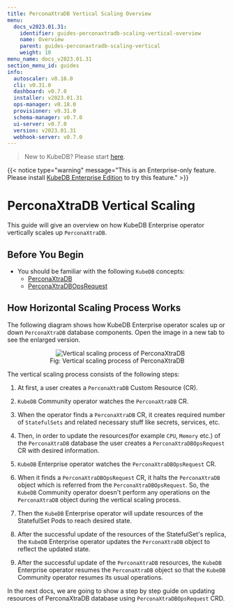 ```yaml
---
title: PerconaXtraDB Vertical Scaling Overview
menu:
  docs_v2023.01.31:
    identifier: guides-perconaxtradb-scaling-vertical-overview
    name: Overview
    parent: guides-perconaxtradb-scaling-vertical
    weight: 10
menu_name: docs_v2023.01.31
section_menu_id: guides
info:
  autoscaler: v0.16.0
  cli: v0.31.0
  dashboard: v0.7.0
  installer: v2023.01.31
  ops-manager: v0.18.0
  provisioner: v0.31.0
  schema-manager: v0.7.0
  ui-server: v0.7.0
  version: v2023.01.31
  webhook-server: v0.7.0
---
```


> New to KubeDB? Please start [here](/docs/v2023.01.31/README).

{{< notice type="warning" message="This is an Enterprise-only feature. Please install [KubeDB Enterprise Edition](/docs/v2023.01.31/setup/install/enterprise) to try this feature." >}}

# PerconaXtraDB Vertical Scaling

This guide will give an overview on how KubeDB Enterprise operator vertically scales up `PerconaXtraDB`.

## Before You Begin

- You should be familiar with the following `KubeDB` concepts:
  - [PerconaXtraDB](/docs/v2023.01.31/guides/percona-xtradb/concepts/perconaxtradb/)
  - [PerconaXtraDBOpsRequest](/docs/v2023.01.31/guides/percona-xtradb/concepts/opsrequest/)

## How Horizontal Scaling Process Works

The following diagram shows how KubeDB Enterprise operator scales up or down `PerconaXtraDB` database components. Open the image in a new tab to see the enlarged version.

<figure align="center">
  <img alt="Vertical scaling process of PerconaXtraDB" src="/docs/v2023.01.31/guides/percona-xtradb/scaling/vertical-scaling/overview/images/vertical-scaling.jpg">
<figcaption align="center">Fig: Vertical scaling process of PerconaXtraDB</figcaption>
</figure>

The vertical scaling process consists of the following steps:

1. At first, a user creates a `PerconaXtraDB` Custom Resource (CR).

2. `KubeDB` Community operator watches the `PerconaXtraDB` CR.

3. When the operator finds a `PerconaXtraDB` CR, it creates required number of `StatefulSets` and related necessary stuff like secrets, services, etc.

4. Then, in order to update the resources(for example `CPU`, `Memory` etc.) of the `PerconaXtraDB` database the user creates a `PerconaXtraDBOpsRequest` CR with desired information.

5. `KubeDB` Enterprise operator watches the `PerconaXtraDBOpsRequest` CR.

6. When it finds a `PerconaXtraDBOpsRequest` CR, it halts the `PerconaXtraDB` object which is referred from the `PerconaXtraDBOpsRequest`. So, the `KubeDB` Community operator doesn't perform any operations on the `PerconaXtraDB` object during the vertical scaling process.  

7. Then the `KubeDB` Enterprise operator will update resources of the StatefulSet Pods to reach desired state.

8. After the successful update of the resources of the StatefulSet's replica, the `KubeDB` Enterprise operator updates the `PerconaXtraDB` object to reflect the updated state.

9. After the successful update  of the `PerconaXtraDB` resources, the `KubeDB` Enterprise operator resumes the `PerconaXtraDB` object so that the `KubeDB` Community operator resumes its usual operations.

In the next docs, we are going to show a step by step guide on updating resources of PerconaXtraDB database using `PerconaXtraDBOpsRequest` CRD.